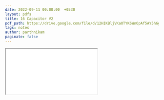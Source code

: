 ```yaml
---
date: 2022-09-11 00:00:00  +0530
layout: pdfs
title: 16 Capacitor V2
pdf_path: https://drive.google.com/file/d/12HIKBljVKaOTYK6WnOpAf5AY5hGgv1db/preview?usp=sharing
tags: notes
author: parthnikam
paginate: false
---
```


<iframe class="embed-pdf" src="{{ page.pdf_path }}#toolbar=0" seamless="seamless" scrolling="no" style="overflow:hidden"></iframe>
